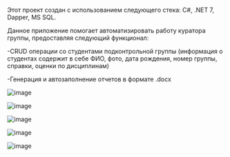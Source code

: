 Этот проект создан с использованием следующего стека: C#, .NET 7, Dapper, MS SQL.

Данное приложение помогает автоматизировать работу куратора группы, предоставляя следующий функционал: 

-CRUD операции со студентами подконтрольной группы (информация о студентах содержит в себе ФИО, фото, дата рождения, номер группы, справки, оценки по дисциплинам)

-Генерация и автозаполнение отчетов в формате .docx

![image](https://github.com/RomanEger/CuratorWpfApp/assets/88767017/c0022cbb-01ef-4230-bb34-b2e2eee4faf4)

![image](https://github.com/RomanEger/CuratorWpfApp/assets/88767017/7822aa62-d16a-489c-b515-632f59fd7ce7)

![image](https://github.com/RomanEger/CuratorWpfApp/assets/88767017/aae8bf7c-af21-4623-a272-f125aedbe77d)

![image](https://github.com/RomanEger/CuratorWpfApp/assets/88767017/f0342c65-26fa-46a5-a6b6-814384b5b729)

![image](https://github.com/RomanEger/CuratorWpfApp/assets/88767017/416a787e-928d-4f20-936e-5df2dad31b24)

